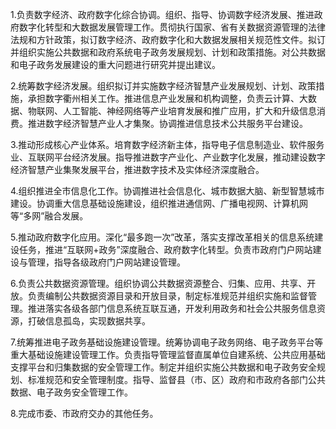 1.负责数字经济、政府数字化综合协调。组织、指导、协调数字经济发展、推进政府数字化转型和大数据发展管理工作。贯彻执行国家、省有关数据资源管理的法律法规和方针政策，拟订数字经济、政府数字化和大数据发展相关规范性文件。拟订并组织实施公共数据和政府系统电子政务发展规划、计划和政策措施。对公共数据和电子政务发展建设的重大问题进行研究并提出建议。

2.统筹数字经济发展。组织拟订并实施数字经济智慧产业发展规划、计划、政策措施，承担数字衢州相关工作。推进信息产业发展和机构调整，负责云计算、大数据、物联网、人工智能、神经网络等产业培育发展和推广应用，扩大和升级信息消费。推进数字经济智慧产业人才集聚。协调推进信息技术公共服务平台建设。

3.推动形成核心产业体系。培育数字经济新主体，指导电子信息制造业、软件服务业、互联网平台经济发展。指导推进数字产业化、产业数字化发展，推动建设数字经济智慧产业集聚发展平台，推进数字技术及实体经济深度融合。

4.组织推进全市信息化工作。协调推进社会信息化、城市数据大脑、新型智慧城市建设。协调重大信息基础设施建设，组织推进通信网、广播电视网、计算机网等“多网”融合发展。

5.推动政府数字化应用。深化“最多跑一次”改革，落实支撑改革相关的信息系统建设任务，推进“互联网+政务”深度融合、政府数字化转型。负责市政府门户网站建设与管理，指导各级政府门户网站建设管理。

6.负责公共数据资源管理。组织协调公共数据资源整合、归集、应用、共享、开放。负责编制公共数据资源目录和开放目录，制定标准规范并组织实施和监督管理。推进落实各级各部门信息系统互联互通，开发利用政务和社会公共服务信息资源，打破信息孤岛，实现数据共享。

7.统筹推进电子政务基础设施建设管理。统筹协调电子政务网络、电子政务平台等重大基础设施建设管理工作。负责指导管理监督直属单位自建系统、公共应用基础支撑平台和归集数据的安全管理工作。制定并组织实施公共数据和电子政务安全规划、标准规范和安全管理制度。指导、监督县（市、区）政府和市政府各部门公共数据、电子政务安全管理工作。

8.完成市委、市政府交办的其他任务。